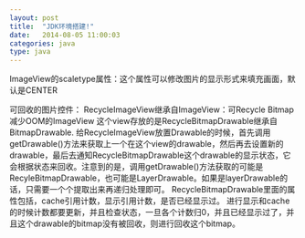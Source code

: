 ```yaml
---
layout: post
title:  "JDK环境搭建!"
date:   2014-08-05 11:00:03
categories: java
type: java
---
```


ImageView的scaletype属性：这个属性可以修改图片的显示形式来填充画面，默认是CENTER


可回收的图片控件：
RecycleImageView继承自ImageView：可Recycle Bitmap减少OOM的ImageView
这个view存放的是RecycleBitmapDrawable继承自BitmapDrawable.
给RecycleImageView放置Drawable的时候，首先调用getDrawable()方法来获取上一个在这个view的drawable，然后再去设置新的drawable，最后去通知RecycleBitmapDrawable这个drawable的显示状态，它会根据状态来回收。注意到的是，调用getDrawable()方法获取的可能是RecyleBitmapDrawable，也可能是LayerDrawable。如果是layerDrawable的话，只需要一个个提取出来再递归处理即可。
RecycleBitmapDrawable里面的属性包括，cache引用计数，显示引用计数，是否已经显示过。
进行显示和cache的时候计数都要更新，并且检查状态，一旦各个计数归0，并且已经显示过了，并且这个drawable的bitmap没有被回收，则进行回收这个bitmap。
